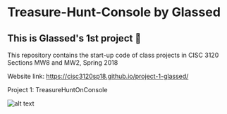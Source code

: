 # Treasure-Hunt-Console by Glassed
## This is Glassed's 1st project 🙂

This repository contains the start-up code of class projects in
CISC 3120 Sections MW8 and MW2, Spring 2018

Website link: https://cisc3120sp18.github.io/project-1-glassed/

Project 1: TreasureHuntOnConsole

![alt text](https://d2gg9evh47fn9z.cloudfront.net/800px_COLOURBOX25358362.jpg "Image of Treasure Chest")
